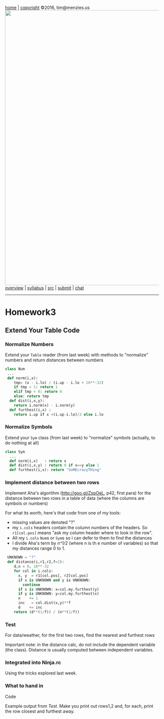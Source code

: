 [home](http://tiny.cc/fss2016) | [copyright](https://github.com/txt/fss16/blob/master/LICENSE.md) &copy;2016, tim&commat;menzies.us<br>
[<img width=900 src="https://raw.githubusercontent.com/txt/fss16/master/img/fss16.png">](http://tiny.cc/fss2016)   <br>
[overview](https://github.com/txt/fss16/blob/master/doc/overview.md) |
[syllabus](https://github.com/txt/fss16/blob/master/doc/syllabus.md) |
[src](https://github.com/txt/fss16/blob/master/src) |
[submit](http://tiny.cc/fss2016give) |
[chat](https://fss16.slack.com/) 

_______



# Homework3

## Extend Your Table Code

### Normalize Numbers

Extend your `Table` reader (from last week) with methods to "normalize" numbers
and return distances between numbers

```python
class Num
 ...
 def norm(i,x):
    tmp= (x - i.lo) / (i.up - i.lo + 10**-32)
    if tmp > 1: return 1
    elif tmp < 0: return 0
    else: return tmp
  def dist(i,x,y):
    return i.norm(x) - i.norm(y)
  def furthest(i,x) :
    return i.up if x <(i.up-i.lo)/2 else i.lo

```

### Normalize Symbols

Extend your `Sym` class (from last week) to "normalize" symbols  (actually, to do nothing at all)

```python
class Sym
  ...
  def norm(i,x)   : return x
  def dist(i,x,y) : return 0 if x==y else 1
  def furthest(i,x): return "SoMEcrazyTHing"
```

### Implement distance between two rows

Implement Aha's algorithm (http://goo.gl/ZspOeL, p42, first para)
for the distance between two rows in a table of data
(where the columns are symbols or numbers)

For what its worth, here's that code from one of my tools:

- missing values are denoted "?"
- my `i.cols` headers contain the column numbers of the headers. So `r1[col.pos]`
means "ask my column header where to look in the row".
- All my `i.cols` `Num`s or `Sym`s so i can defer to them to find the distances
- I divide Aha's
  term by _n^1/2_ (where n is th e number of variables) so that my distances
  range 0 to 1.


```python
 UNKNOWN = "?"
 def distance(i,r1,r2,f=2):
    d,n = 0, 10**-32
    for col in i.cols:
      x, y  = r1[col.pos], r2[col.pos]
      if x is UNKNOWN and y is UNKNOWN:
        continue
      if x is UNKNOWN: x=col.my.furthest(y)
      if y is UNKNOWN: y=col.my.furthest(x)
      n    += 1
      inc   = col.dist(x,y)**f
      d    += inc
    return (d**(1/f)) / (n**(1/f))
```

### Test

For data/weather, for the first two rows, find the nearest and furthest rows

Important note: in the distance calc, do not include the dependent variable (the class).
Distance is usually computed between independent variables.

### Integrated into Ninja.rc

Using the tricks explored last week.



### What to hand in

Code

Example output from _Test_. Make you print out rows1,2 and, for each, print the row
closest and furthest away.

